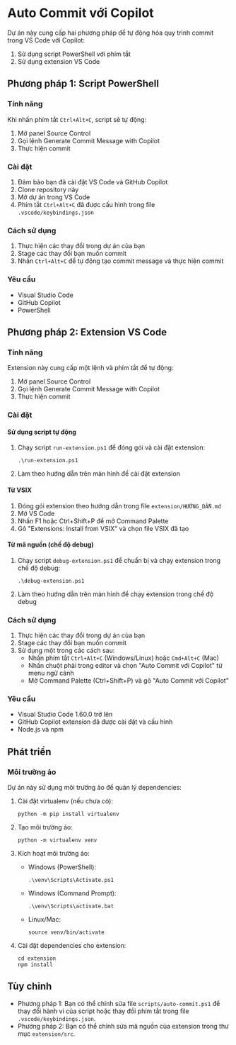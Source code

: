 # Auto Commit với Copilot

Dự án này cung cấp hai phương pháp để tự động hóa quy trình commit trong VS Code với Copilot:
1. Sử dụng script PowerShell với phím tắt
2. Sử dụng extension VS Code

## Phương pháp 1: Script PowerShell

### Tính năng

Khi nhấn phím tắt `Ctrl+Alt+C`, script sẽ tự động:
1. Mở panel Source Control
2. Gọi lệnh Generate Commit Message with Copilot
3. Thực hiện commit

### Cài đặt

1. Đảm bảo bạn đã cài đặt VS Code và GitHub Copilot
2. Clone repository này
3. Mở dự án trong VS Code
4. Phím tắt `Ctrl+Alt+C` đã được cấu hình trong file `.vscode/keybindings.json`

### Cách sử dụng

1. Thực hiện các thay đổi trong dự án của bạn
2. Stage các thay đổi bạn muốn commit
3. Nhấn `Ctrl+Alt+C` để tự động tạo commit message và thực hiện commit

### Yêu cầu

- Visual Studio Code
- GitHub Copilot
- PowerShell

## Phương pháp 2: Extension VS Code

### Tính năng

Extension này cung cấp một lệnh và phím tắt để tự động:
1. Mở panel Source Control
2. Gọi lệnh Generate Commit Message with Copilot
3. Thực hiện commit

### Cài đặt

#### Sử dụng script tự động
1. Chạy script `run-extension.ps1` để đóng gói và cài đặt extension:
   ```
   .\run-extension.ps1
   ```
2. Làm theo hướng dẫn trên màn hình để cài đặt extension

#### Từ VSIX
1. Đóng gói extension theo hướng dẫn trong file `extension/HƯỚNG_DẪN.md`
2. Mở VS Code
3. Nhấn F1 hoặc Ctrl+Shift+P để mở Command Palette
4. Gõ "Extensions: Install from VSIX" và chọn file VSIX đã tạo

#### Từ mã nguồn (chế độ debug)
1. Chạy script `debug-extension.ps1` để chuẩn bị và chạy extension trong chế độ debug:
   ```
   .\debug-extension.ps1
   ```
2. Làm theo hướng dẫn trên màn hình để chạy extension trong chế độ debug

### Cách sử dụng

1. Thực hiện các thay đổi trong dự án của bạn
2. Stage các thay đổi bạn muốn commit
3. Sử dụng một trong các cách sau:
   - Nhấn phím tắt `Ctrl+Alt+C` (Windows/Linux) hoặc `Cmd+Alt+C` (Mac)
   - Nhấn chuột phải trong editor và chọn "Auto Commit với Copilot" từ menu ngữ cảnh
   - Mở Command Palette (Ctrl+Shift+P) và gõ "Auto Commit với Copilot"

### Yêu cầu

- Visual Studio Code 1.60.0 trở lên
- GitHub Copilot extension đã được cài đặt và cấu hình
- Node.js và npm

## Phát triển

### Môi trường ảo

Dự án này sử dụng môi trường ảo để quản lý dependencies:

1. Cài đặt virtualenv (nếu chưa có):
   ```
   python -m pip install virtualenv
   ```

2. Tạo môi trường ảo:
   ```
   python -m virtualenv venv
   ```

3. Kích hoạt môi trường ảo:
   - Windows (PowerShell):
     ```
     .\venv\Scripts\Activate.ps1
     ```
   - Windows (Command Prompt):
     ```
     .\venv\Scripts\activate.bat
     ```
   - Linux/Mac:
     ```
     source venv/bin/activate
     ```

4. Cài đặt dependencies cho extension:
   ```
   cd extension
   npm install
   ```

## Tùy chỉnh

- Phương pháp 1: Bạn có thể chỉnh sửa file `scripts/auto-commit.ps1` để thay đổi hành vi của script hoặc thay đổi phím tắt trong file `.vscode/keybindings.json`.
- Phương pháp 2: Bạn có thể chỉnh sửa mã nguồn của extension trong thư mục `extension/src`. 